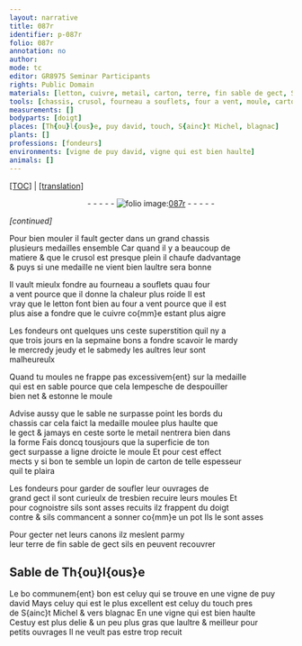 ```yaml
---
layout: narrative
title: 087r
identifier: p-087r
folio: 087r
annotation: no
author:
mode: tc
editor: GR8975 Seminar Participants
rights: Public Domain
materials: [letton, cuivre, metail, carton, terre, fin sable de gect, Sable de Th{ou}l{ous}e, celuy qui se trouve en une vigne de puy david, celuy du touch pres de S{ainc}t Michel & vers blagnac En une vigne qui est bien haulte]
tools: [chassis, crusol, fourneau a souflets, four a vent, moule, carton, doigt]
measurements: []
bodyparts: [doigt]
places: [Th{ou}l{ous}e, puy david, touch, S{ainc}t Michel, blagnac]
plants: []
professions: [fondeurs]
environments: [vigne de puy david, vigne qui est bien haulte]
animals: []
---
```


<p><a href="{{ site.baseurl }}/diplomatic/">[TOC]</a> | <a href="{{ site.baseurl }}/texts/p-087r_tl/" target="_blank">[translation]</a></p><div class="folio" align="center">- - - - - <a href="http://gallica.bnf.fr/ark:/12148/btv1b10500001g/f179.image" target="_blank"><img src="https://cu-mkp.github.io/2017-workshop-edition/assets/photo-icon.png" alt="folio image: " style="display:inline-block; margin-bottom:-3px;"/>087r</a> - - - - - </div>  
 
*[continued]*
  
Pour bien mouler il fault gecter dans un grand <span class="tl">chassis</span><br/> plusieurs medailles ensemble Car quand il y a beaucoup de<br/> matiere & que le <span class="tl">crusol</span> est presque plein il chaufe dadvantage<br/> & puys si une medaille ne vient bien laultre sera bonne
 
Il vault mieulx fondre au <span class="tl">fourneau a souflets</span> quau <span class="tl">four<br/> a vent</span> pource que il donne la chaleur plus roide Il est<br/> vray que le <span class="m">letton</span> font bien au <span class="tl">four a vent</span> pource que il est<br/> plus aise a fondre que le <span class="m">cuivre</span> co{mm}e estant plus aigre
 
Les <span class="pro">fondeurs</span> ont quelques uns ceste superstition quil ny a<br/> que <span class="tmp">trois jours en la sepmaine</span> bons a fondre scavoir le <span class="tmp">mardy</span><br/> le <span class="del"><span class="tmp">mercredy</span></span> <span class="tmp">jeudy</span> et le <span class="tmp">sabmedy</span> les aultres leur sont<br/> malheureulx
 
Quand tu moules ne frappe pas excessivem{ent} sur la medaille<br/> qui est en sable pource que cela lempesche de despouiller<br/> bien net & estonne le <span class="tl">moule</span>
 
Advise aussy que le sable ne surpasse point les bords du<br/> <span class="tl">chassis</span> car cela faict la medaille moulee plus haulte que<br/> le gect & jamays en ceste sorte le <span class="m">metail</span> nentrera bien dans<br/> la forme Fais doncq tousjours que la superficie de ton<br/> gect <span class="add">sur</span>passe a ligne droicte le <span class="tl">moule</span> Et pour cest effect<br/> mects y si bon te semble un lopin de <span class="tl"><span class="m">carton</span></span> de telle espesseur<br/> quil te plaira
 
Les <span class="pro">fondeurs</span> pour garder de soufler leur ouvrages de<br/> grand gect il sont curieulx de tresbien recuire leurs moules Et<br/> pour cognoistre sils sont asses recuits ilz frappent du <span class="tl"><span class="bp">doigt</span></span><br/> contre & sils commancent a <span class="sn">sonner</span> co{mm}e un pot Ils le sont asses 
 
Pour gecter net leurs canons ilz meslent parmy<br/> leur <span class="m">terre</span> de <span class="m">fin sable de gect</span> sils en peuvent recouvrer
 
 
  

## <span class="m">Sable de <span class="pl">Th{ou}l{ous}e</span></span>

 
Le <span class="del">bo</span> communem{ent} bon est <span class="m">celuy qui se trouve en une <span class="env">vigne de <span class="pl">puy<br/> david</span></span></span> Mays celuy qui est le plus excellent est <span class="m">celuy du <span class="pl">touch</span> pres<br/> de <span class="pl">S{ainc}t Michel</span> & vers <span class="pl">blagnac</span> En une <span class="env">vigne qui est bien haulte</span></span><br/> Cestuy est plus delie & un peu plus gras que laultre & meilleur pour<br/> petits ouvrages Il ne veult pas estre trop recuit
 
